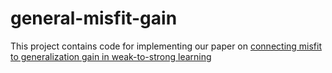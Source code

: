 # general-misfit-gain
This project contains code for implementing our paper on [connecting misfit to generalization gain in weak-to-strong learning](https://arxiv.org/abs/2501.19105)

